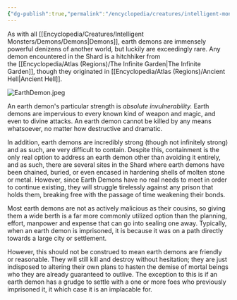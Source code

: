 ```yaml
---
{"dg-publish":true,"permalink":"/encyclopedia/creatures/intelligent-monsters/demons/earth-demon/"}
---
```


As with all [[Encyclopedia/Creatures/Intelligent Monsters/Demons/Demons\|Demons]], earth demons are immensely powerful denizens of another world, but luckily are exceedingly rare. Any demon encountered in the Shard is a hitchhiker from the [[Encyclopedia/Atlas (Regions)/The Infinite Garden\|The Infinite Garden]], though they originated in [[Encyclopedia/Atlas (Regions)/Ancient Hell\|Ancient Hell]]. 

![EarthDemon.jpeg](/img/user/Images/EarthDemon.jpeg)

An earth demon's particular strength is _absolute invulnerability._ Earth demons are impervious to every known kind of weapon and magic, and even to divine attacks. An earth demon cannot be killed by any means whatsoever, no matter how destructive and dramatic. 

In addition, earth demons are incredibly strong (though not infinitely strong) and as such, are very difficult to contain. Despite this, containment is the only real option to address an earth demon other than avoiding it entirely, and as such, there are several sites in the Shard where earth demons have been chained, buried, or even encased in hardening shells of molten stone or metal. However, since Earth Demons have no real needs to meet in order to continue existing, they will struggle tirelessly against any prison that holds them, breaking free with the passage of time weakening their bonds. 

Most earth demons are not as actively malicious as their cousins, so giving them a wide berth is a far more commonly utilized option than the planning, effort, manpower and expense that can go into sealing one away. Typically, when an earth demon is imprisoned, it is because it was on a path directly towards a large city or settlement.

However, this should not be construed to mean earth demons are friendly or reasonable. They will still kill and destroy without hesitation; they are just indisposed to altering their own plans to hasten the demise of mortal beings who they are already guaranteed to outlive. The exception to this is if an earth demon has a grudge to settle with a one or more foes who previously imprisoned it, it which case it is an implacable for.